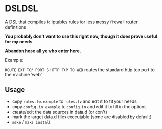 # DSLDSL

A DSL that compiles to iptables rules for less messy firewall router definitions

**You probably don't want to use this right now, though it does prove useful for my needs**

**Abandon hope all ye who enter here.**

Example:

`ROUTE EXT TCP PORT S_HTTP_TCP TO_WEB` routes the standard http tcp port to the machine 'web'

## Usage
- copy `rules.fw.example` to `rules.fw` and edit it to fit your needs
- copy `config.in.example` to `config.in` and edit it to fill in the options
- create/edit the data sources in data.d (or don't)
- mark the target data.d files executable (some are disabled by default)
- `make` / `make install`
